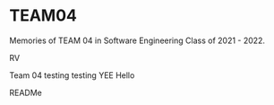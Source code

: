 # TEAM04
Memories of TEAM 04 in Software Engineering Class of 2021 - 2022.

RV


Team 04
testing
testing
YEE
Hello

READMe

